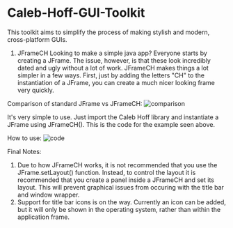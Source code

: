 # Caleb-Hoff-GUI-Toolkit

This toolkit aims to simplify the process of making stylish and modern, cross-platform GUIs.

1) JFrameCH
Looking to make a simple java app? Everyone starts by creating a JFrame. The issue, however, is that these look incredibly dated and ugly without a lot of work. JFrameCH makes things a lot simpler in a few ways. First, just by adding the letters "CH" to the instantiation of a JFrame, you can create a much nicer looking frame very quickly.

Comparison of standard JFrame vs JFrameCH:
<img src='https://i.postimg.cc/1tzvZvQJ/comparison.png' alt='comparison'/>

It's very simple to use. Just import the Caleb Hoff library and instantiate a JFrame using JFrameCH(). This is the code for the example seen above.

How to use:
<img src='https://i.postimg.cc/7YSd9QY2/code.png' alt='code'/>

Final Notes:
1) Due to how JFrameCH works, it is not recommended that you use the JFrame.setLayout() function. Instead, to control the layout it is recommended that you create a panel inside a JFrameCH and set its layout. This will prevent graphical issues from occuring with the title bar and window wrapper.
2) Support for title bar icons is on the way. Currently an icon can be added, but it will only be shown in the operating system, rather than within the application frame.
